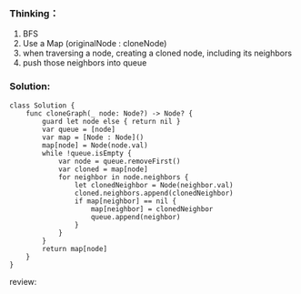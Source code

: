 ### Thinking：
1. BFS
2. Use a Map (originalNode : cloneNode)
3. when traversing a node, creating a cloned node, including its neighbors
4. push those neighbors into queue

### Solution:

```
class Solution {
    func cloneGraph(_ node: Node?) -> Node? {
	    guard let node else { return nil }
        var queue = [node]
        var map = [Node : Node]()
        map[node] = Node(node.val)
        while !queue.isEmpty {
	        var node = queue.removeFirst()
	        var cloned = map[node]
	        for neighbor in node.neighbors {
		        let clonedNeighbor = Node(neighbor.val)
		        cloned.neighbors.append(clonedNeighbor)
		        if map[neighbor] == nil {
			        map[neighbor] = clonedNeighbor
			        queue.append(neighbor)
		        }
	        }
        }
        return map[node]
    }
}
```

review: